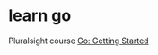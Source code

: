 # learn go

Pluralsight course [Go: Getting Started](https://app.pluralsight.com/library/courses/getting-started-with-go/table-of-contents)
